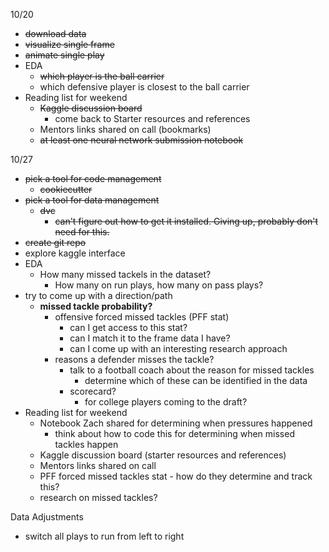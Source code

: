 10/20
- ~~download data~~
- ~~visualize single frame~~
- ~~animate single play~~
- EDA
    * ~~which player is the ball carrier~~
    * which defensive player is closest to the ball carrier
- Reading list for weekend
    * ~~Kaggle discussion board~~
        - come back to Starter resources and references
    * Mentors links shared on call (bookmarks)
    * ~~at least one neural network submission notebook~~


10/27
- ~~pick a tool for code management~~
    * ~~cookiecutter~~
- ~~pick a tool for data management~~
    * ~~dvc~~
        - ~~can't figure out how to get it installed. Giving up, probably don't need for this.~~
- ~~create git repo~~
- explore kaggle interface
- EDA
    * How many missed tackels in the dataset?
        - How many on run plays, how many on pass plays?
- try to come up with a direction/path
    * **missed tackle probability?**
        - offensive forced missed tackles (PFF stat)
            * can I get access to this stat?
            * can I match it to the frame data I have?
            * can I come up with an interesting research approach 
        - reasons a defender misses the tackle?
            * talk to a football coach about the reason for missed tackles
                - determine which of these can be identified in the data
            * scorecard?
                - for college players coming to the draft?
- Reading list for weekend
    * Notebook Zach shared for determining when pressures happened
        - think about how to code this for determining when missed tackles happen
    * Kaggle discussion board (starter resources and references)
    * Mentors links shared on call
    * PFF forced missed tackles stat - how do they determine and track this?
    * research on missed tackles?

Data Adjustments
- switch all plays to run from left to right